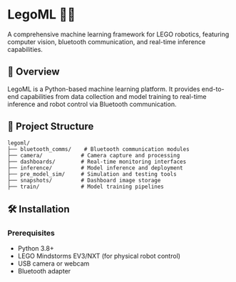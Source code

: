 # LegoML 🧱🤖

A comprehensive machine learning framework for LEGO robotics, featuring computer vision, bluetooth communication, and real-time inference capabilities.

## 🚀 Overview

LegoML is a Python-based machine learning platform. It provides end-to-end capabilities from data collection and model training to real-time inference and robot control via Bluetooth communication.

## 📁 Project Structure

```
legoml/
├── bluetooth_comms/    # Bluetooth communication modules
├── camera/            # Camera capture and processing
├── dashboards/        # Real-time monitoring interfaces
├── inference/         # Model inference and deployment
├── pre_model_sim/     # Simulation and testing tools
├── snapshots/         # Dashboard image storage
├── train/             # Model training pipelines
```

## 🛠️ Installation

### Prerequisites

- Python 3.8+
- LEGO Mindstorms EV3/NXT (for physical robot control)
- USB camera or webcam
- Bluetooth adapter

